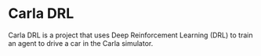 # Carla DRL

Carla DRL is a project that uses Deep Reinforcement Learning (DRL) to train an agent to drive a car in the Carla simulator.


